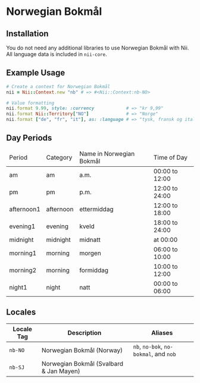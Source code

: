 <!-- This file has been generated. Source: src/docs/languages/_template.md.erb -->

# Norwegian Bokmål

## Installation

You do not need any additional libraries to use Norwegian Bokmål with Nii.
All language data is included in `nii-core`.

## Example Usage

``` ruby
# Create a context for Norwegian Bokmål
nii = Nii::Context.new "nb" # => #<Nii::Context:nb-NO>

# Value formatting
nii.format 9.99, style: :currency            # => "kr 9,99"
nii.format Nii::Territory["NO"]              # => "Norge"
nii.format ["de", "fr", "it"], as: :language # => "tysk, fransk og italiensk"
```

## Day Periods


<table>
  <thead>
    <tr>
      <td>Period</td>
      <td>Category</td>
      <td>Name in Norwegian Bokmål</td>
      <td>Time of Day</td>
    </tr>
  </thead>
  <tbody>
    <tr>
      <td>am</td>
      <td>am</td>
      <td>a.m.</td>
      <td>00:00 to 12:00</td>
    </tr>
    <tr>
      <td>pm</td>
      <td>pm</td>
      <td>p.m.</td>
      <td>12:00 to 24:00</td>
    </tr>
    <tr>
      <td>afternoon1</td>
      <td>afternoon</td>
      <td>ettermiddag</td>
      <td>12:00 to 18:00</td>
    </tr>
    <tr>
      <td>evening1</td>
      <td>evening</td>
      <td>kveld</td>
      <td>18:00 to 24:00</td>
    </tr>
    <tr>
      <td>midnight</td>
      <td>midnight</td>
      <td>midnatt</td>
      <td>at 00:00</td>
    </tr>
    <tr>
      <td>morning1</td>
      <td>morning</td>
      <td>morgen</td>
      <td>06:00 to 10:00</td>
    </tr>
    <tr>
      <td>morning2</td>
      <td>morning</td>
      <td>formiddag</td>
      <td>10:00 to 12:00</td>
    </tr>
    <tr>
      <td>night1</td>
      <td>night</td>
      <td>natt</td>
      <td>00:00 to 06:00</td>
    </tr>
  </tbody>
</table>



## Locales

<table>
  <thead>
    <tr>
      <th>Locale Tag</th>
      <th>Description</th>
      <th>Aliases</th>
    </tr>
  </thead>
  <tbody>
    <tr>
      <td><code>nb-NO</code></td>
      <td>Norwegian Bokmål (Norway)</td>
      <td><code>nb</code>, <code>no-bok</code>, <code>no-bokmal</code>, and <code>nob</code></td>
    </tr>
    <tr>
      <td><code>nb-SJ</code></td>
      <td>Norwegian Bokmål (Svalbard &amp; Jan Mayen)</td>
      <td></td>
    </tr>
  </tbody>
</table>

